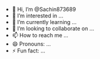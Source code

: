 - 👋 Hi, I’m @Sachin873689
- 👀 I’m interested in ...
- 🌱 I’m currently learning ...
- 💞️ I’m looking to collaborate on ...
- 📫 How to reach me ...
- 😄 Pronouns: ...
- ⚡ Fun fact: ...

<!---
Sachin873689/Sachin873689 is a ✨ special ✨ repository because its `README.md` (this file) appears on your GitHub profile.
You can click the Preview link to take a look at your changes.
--->
